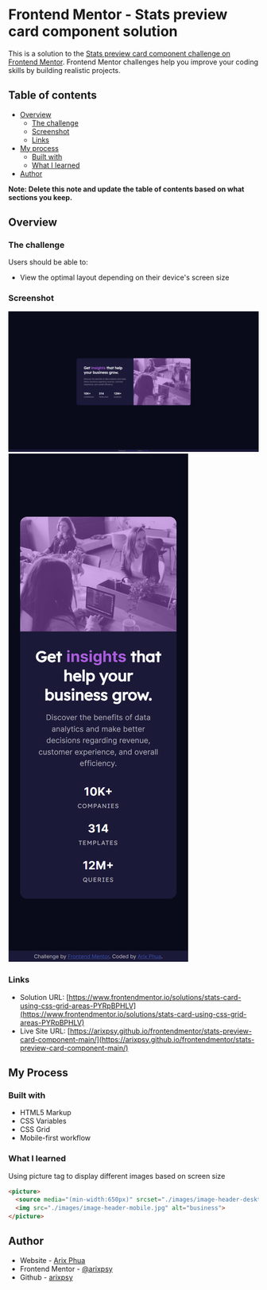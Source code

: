 # Frontend Mentor - Stats preview card component solution

This is a solution to the [Stats preview card component challenge on Frontend Mentor](https://www.frontendmentor.io/challenges/stats-preview-card-component-8JqbgoU62). Frontend Mentor challenges help you improve your coding skills by building realistic projects. 

## Table of contents

- [Overview](#overview)
  - [The challenge](#the-challenge)
  - [Screenshot](#screenshot)
  - [Links](#links)
- [My process](#my-process)
  - [Built with](#built-with)
  - [What I learned](#what-i-learned)
- [Author](#author)

**Note: Delete this note and update the table of contents based on what sections you keep.**

## Overview

### The challenge

Users should be able to:

- View the optimal layout depending on their device's screen size

### Screenshot

<img src="./screenshot/desktop.png" />
<img src="./screenshot/mobile.png" />

### Links

- Solution URL: [https://www.frontendmentor.io/solutions/stats-card-using-css-grid-areas-PYRpBPHLV](https://www.frontendmentor.io/solutions/stats-card-using-css-grid-areas-PYRpBPHLV)
- Live Site URL: [https://arixpsy.github.io/frontendmentor/stats-preview-card-component-main/](https://arixpsy.github.io/frontendmentor/stats-preview-card-component-main/)
## My Process
### Built with

- HTML5 Markup
- CSS Variables
- CSS Grid
- Mobile-first workflow

### What I learned

Using picture tag to display different images based on screen size

```html
<picture>
  <source media="(min-width:650px)" srcset="./images/image-header-desktop.jpg">
  <img src="./images/image-header-mobile.jpg" alt="business">
</picture>
```

## Author

- Website - [Arix Phua](https://arixpsy.dev)
- Frontend Mentor - [@arixpsy](https://www.frontendmentor.io/profile/arixpsy)
- Github - [arixpsy](https://github.com/arixpsy)

